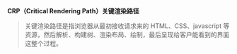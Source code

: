**CRP（Critical Rendering Path）关键渲染路径**

> 关键渲染路径是指浏览器从最初接收请求来的 HTML、CSS、javascript 等资源，然后解析、构建树、渲染布局、绘制，最后呈现给客户能看到的界面这整个过程。

